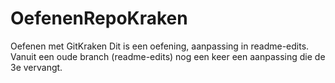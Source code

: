 # OefenenRepoKraken
Oefenen met GitKraken
Dit is een oefening, aanpassing in readme-edits.
Vanuit een oude branch (readme-edits) nog een keer een aanpassing die de 3e vervangt.